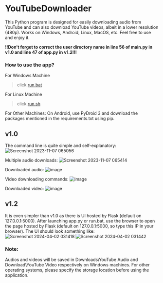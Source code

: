 # YouTubeDownloader
This Python program is designed for easily downloading audio from YouTube and can also download YouTube videos, albeit in a lower resolution (480p). Works on Windows, Android, Linux, MacOS, etc. Feel free to use and enjoy it.

**!!Don't forget to correct the user directory name in line 56 of main.py in v1.0 and line 47 of app.py in v1.2!!!**

### How to use the app?
For Windows Machine
> click [run.bat](https://github.com/chinmaykrishnroy/YouTubeDownloader/blob/main/v1.0/run.bat)

For Linux Machine
> click [run.sh](https://github.com/chinmaykrishnroy/YouTubeDownloader/blob/main/v1.0/run.sh)

For Other Machines:
On Android, use PyDroid 3 and download the packages mentioned in the requirements.txt using pip. 

## v1.0
The command line is quite simple and self-explanatory:
![Screenshot 2023-11-07 065056](https://github.com/chinmaykrishnroy/YouTubeDownloader/assets/65699140/0601813c-3e01-4cf0-9159-f002f4abf2c8)

Multiple audio downloads:
![Screenshot 2023-11-07 065414](https://github.com/chinmaykrishnroy/YouTubeDownloader/assets/65699140/d61d1297-fe94-48b6-9bd5-20b35d110a6c)

Downloaded audio:
![image](https://github.com/chinmaykrishnroy/YouTubeDownloader/assets/65699140/6f654992-b4a2-4619-8ced-3fe7b831b0a4)

Video downloading commands:
![image](https://github.com/chinmaykrishnroy/YouTubeDownloader/assets/65699140/6b08ee1a-2abf-4d04-a8b4-3fcbe900100d)

Downloaded video:
![image](https://github.com/chinmaykrishnroy/YouTubeDownloader/assets/65699140/b6647fc4-8114-4b83-9952-bbad8d0e177a)

## v1.2
It is even simpler than v1.0 as there is UI hosted by Flask (default on 127.0.0.1:5000). After launching app.py or run.bat, use the browser to open the page hosted by Flask (default on 127.0.0.1:5000, so type this IP in your browser). The UI should look something like:
![Screenshot 2024-04-02 031418](https://github.com/chinmaykrishnroy/YouTubeDownloader/assets/65699140/36f29a28-cc8a-4b34-a714-70989059eba5)
![Screenshot 2024-04-02 031442](https://github.com/chinmaykrishnroy/YouTubeDownloader/assets/65699140/eab58881-b8cc-4f78-8b28-4e3fcad1797d)

### Note:
Audios and videos will be saved in Downloads\YouTube Audio and Download\YouTube Video respectively on Windows machines.
For other operating systems, please specify the storage location before using the application.
